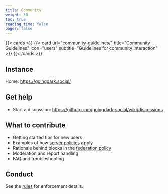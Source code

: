 ```yaml
---
title: Community
weight: 30
toc: true
reading_time: false
pager: false
---
```


{{< cards >}}
  {{< card url="community-guidelines/" title="Community Guidelines" icon="users" subtitle="Guidelines for community interaction" >}}
{{< /cards >}}

## Instance

Home: <https://goingdark.social/>

## Get help

- Start a discussion: <https://github.com/goingdark-social/wiki/discussions>

## What to contribute

- Getting started tips for new users
- Examples of how [server policies](../policies/) apply
- Rationale behind blocks in the [federation policy](../policies/federation-policy.md)
- Moderation and report handling
- FAQ and troubleshooting

## Conduct

See the [rules](../policies/rules/) for enforcement details.
